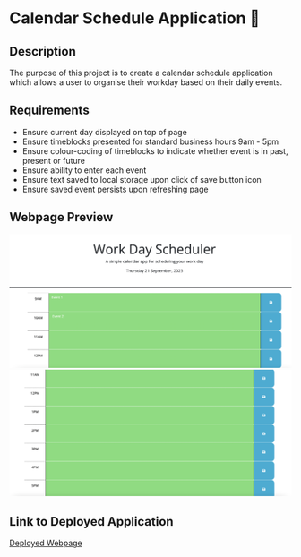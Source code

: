# Calendar Schedule Application 📅

## Description
The purpose of this project is to create a calendar schedule application which allows a user to organise their workday based on their daily events.

## Requirements
- Ensure current day displayed on top of page
- Ensure timeblocks presented for standard business hours 9am - 5pm
- Ensure colour-coding of timeblocks to indicate whether event is in past, present or future
- Ensure ability to enter each event
- Ensure text saved to local storage upon click of save button icon
- Ensure saved event persists upon refreshing page

## Webpage Preview
![Webpage Screenshot 1](images/calendar-schedule-1.png)
![Webpage Screenshot 2](images/calendar-schedule-2.png)

## Link to Deployed Application
[Deployed Webpage](https://ajaycshan.github.io/password-generator/)